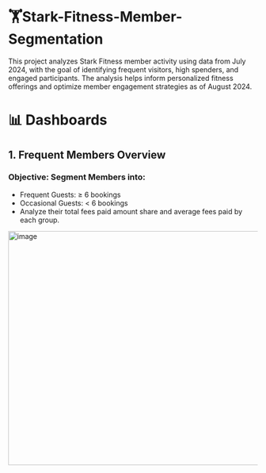 # 🏋Stark-Fitness-Member-Segmentation
This project analyzes Stark Fitness member activity using data from July 2024, with the goal of identifying frequent visitors, high spenders, and engaged participants. The analysis helps inform personalized fitness offerings and optimize member engagement strategies as of August 2024.
# 📊 Dashboards
## 1. Frequent Members Overview
###  Objective: Segment Members into:

* Frequent Guests: ≥ 6 bookings
* Occasional Guests: < 6 bookings
* Analyze their total fees paid amount share and average fees paid by each group.
<img width="858" height="472" alt="image" src="https://github.com/user-attachments/assets/7215df7d-bd35-4562-bd94-3bc2b0d20f2d" />
